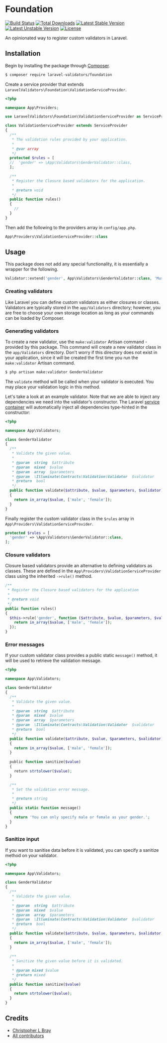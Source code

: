 # Foundation

[![Build Status](https://travis-ci.org/laravel-validators/foundation.svg)](https://travis-ci.org/laravel-validators/foundation)
[![Total Downloads](https://poser.pugx.org/laravel-validators/foundation/d/total.svg)](https://packagist.org/laravel-validators/foundation)
[![Latest Stable Version](https://poser.pugx.org/laravel-validators/foundation/v/stable.svg)](https://packagist.org/packages/laravel-validators/foundation)
[![Latest Unstable Version](https://poser.pugx.org/laravel-validators/foundation/v/unstable.svg)](https://packagist.org/packages/laravel-validators/foundation)
[![License](https://poser.pugx.org/laravel-validators/foundation/license.svg)](https://packagist.org/packages/laravel-validators/foundation)

An opinionated way to register custom validators in Laravel.

## Installation

Begin by installing the package through [Composer](https://getcomposer.org).

```bash
$ composer require laravel-validators/foundation
```

Create a service provider that extends `LaravelValidators\Foundation\ValidationServiceProvider`.

```php
<?php

namespace App\Providers;

use LaravelValidators\Foundation\ValidationServiceProvider as ServiceProvider;

class ValidationServiceProvider extends ServiceProvider
{
  /**
   * The validation rules provided by your application.
   *
   * @var array
   */
  protected $rules = [
  //  'gender' => \App\Validators\GenderValidator::class,
  ];

  /**
   * Register the Closure based validators for the application.
   *
   * @return void
   */
  public function rules()
  {
    //
  }
}
```

Then add the following to the providers array in `config/app.php`.

```php
App\Providers\ValidationServiceProvider::class
```

## Usage

This package does not add any special functionality, it is essentially a wrapper for the following.

```php
Validator::extend('gender', App\Validators\GenderValidator::class, 'Must be male or female.');
```

### Creating validators

Like Laravel you can define custom validators as either closures or classes. Validators are typically stored in the `app/Validators` directory; however, you are free to choose your own storage location as long as your commands can be loaded by Composer.

### Generating validators

To create a new validator, use the `make:validator` Artisan command - provided by this package. This command will create a new validator class in the `app/Validators` directory. Don't worry if this directory does not exist in your application, since it will be created the first time you run the `make:validator` Artisan command.

```bash
$ php artisan make:validator GenderValidator
```

The `validate` method will be called when your validator is executed. You may place your validation logic in this method.

Let's take a look at an example validator. Note that we are able to inject any dependencies we need into the validator's constructor. The Laravel [service container](https://laravel.com/docs/5.3/container) will automatically inject all dependencies type-hinted in the constructor:

```php
<?php

namespace App\Validators;

class GenderValidator
{
  /**
   * Validate the given value.
   *
   * @param  string  $attribute
   * @param  mixed  $value
   * @param  array  $parameters
   * @param  \Illuminate\Contracts\Validation\Validator  $validator
   * @return  bool
   */
  public function validate($attribute, $value, $parameters, $validator)
  {
    return in_array($value, ['male', 'female']);
  }
}
```

Finally register the custom validator class in the `$rules` array in `App\Providers\ValidationServiceProvider`.

```php
protected $rules = [
  'gender' => \App\Validators\GenderValidator::class,
];
```

### Closure validators

Closure based validators provide an alternative to defining validators as classes. These are defined in the `App\Providers\ValidationServiceProvider` class using the inherited `->rule()` method.

```php
/**
 * Register the Closure based validators for the application
 *
 * @return void
 */
public function rules()
{
  $this->rule('gender', function ($attribute, $value, $parameters, $validator) {
    return in_array($value, ['male', 'female']);
  });
}
```

### Error messages

If your custom validator class provides a public static `message()` method, it will be used to retrieve the validation message.

```php
<?php

namespace App\Validators;

class GenderValidator
{
  /**
   * Validate the given value.
   *
   * @param  string  $attribute
   * @param  mixed  $value
   * @param  array  $parameters
   * @param  \Illuminate\Contracts\Validation\Validator  $validator
   * @return  bool
   */
  public function validate($attribute, $value, $parameters, $validator)
  {
    return in_array($value, ['male', 'female']);
  }
  
  public function sanitize($value)
  {
    return strtolower($value);
  }

  /**
   * Set the validation error message.
   *
   * @return string
   */
  public static function message()
  {
    return 'You can only specify male or female as your gender.';
  }
}
```

### Sanitize input

If you want to sanitise data before it is validated, you can specify a sanitize method on your validator.

```php
<?php

namespace App\Validators;

class GenderValidator
{
  /**
   * Validate the given value.
   *
   * @param  string  $attribute
   * @param  mixed  $value
   * @param  array  $parameters
   * @param  \Illuminate\Contracts\Validation\Validator  $validator
   * @return  bool
   */
  public function validate($attribute, $value, $parameters, $validator)
  {
    return in_array($value, ['male', 'female']);
  }
  
  /**
   * Sanitize the given value before it is validated.
   *
   * @param mixed $value
   * @return mixed
   */
  public function sanitize($value)
  {
    return strtolower($value);
  }
}
```


## Credits

- [Christopher L Bray](https://github.com/brayniverse)
- [All contributors](../../contributors)
